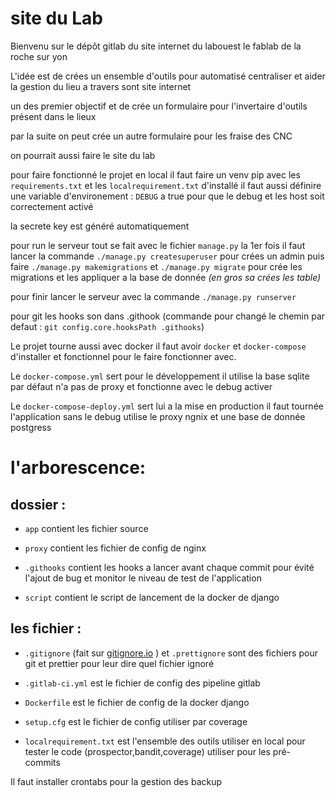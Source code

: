 # site du Lab

Bienvenu sur le dépôt gitlab du site internet du labouest le fablab de la roche sur yon

L'idée est de crées un ensemble d'outils pour automatisé centraliser et aider la gestion du lieu a travers sont site internet

un des premier objectif et de crée un formulaire pour l'invertaire d'outils présent dans le lieux

par la suite on peut crée un autre formulaire pour les fraise des CNC

on pourrait aussi faire le site du lab

pour faire fonctionné le projet en local il faut faire un venv pip avec les `requirements.txt` et les `localrequirement.txt` d'installé
il faut aussi définire une variable d'environement : `DEBUG` a true pour que le debug et les host soit correctement activé

la secrete key est généré automatiquement

pour run le serveur tout se fait avec le fichier `manage.py`
la 1er fois il faut lancer la commande `./manage.py createsuperuser` pour crées un admin
puis faire `./manage.py makemigrations` et `./manage.py migrate` pour crée les migrations et les appliquer a la base de donnée _(en gros sa crées les table)_

pour finir lancer le serveur avec la commande `./manage.py runserver`

pour git les hooks son dans .githook (commande pour changé le chemin par defaut : `git config.core.hooksPath .githooks`)

Le projet tourne aussi avec docker il faut avoir `docker` et `docker-compose` d'installer et fonctionnel pour le faire fonctionner avec.

Le `docker-compose.yml` sert pour le développement il utilise la base sqlite par défaut n'a pas de proxy et fonctionne avec le debug activer

Le `docker-compose-deploy.yml` sert lui a la mise en production il faut tournée l'application sans le debug utilise le proxy ngnix et une base de donnée postgress

# l'arborescence:

## dossier :

-   `app` contient les fichier source

-   `proxy` contient les fichier de config de nginx

-   `.githooks` contient les hooks a lancer avant chaque commit pour évité l'ajout de bug et monitor le niveau de test de l'application

-   `script` contient le script de lancement de la docker de django

## les fichier :

-   `.gitignore` (fait sur [gitignore.io](https://www.toptal.com/developers/gitignore) ) et `.prettignore` sont des fichiers pour git et prettier pour leur dire quel fichier ignoré

-   `.gitlab-ci.yml` est le fichier de config des pipeline gitlab

-   `Dockerfile` est le fichier de config de la docker django

-   `setup.cfg` est le fichier de config utiliser par coverage

-   `localrequirement.txt` est l'ensemble des outils utiliser en local pour tester le code (prospector,bandit,coverage) utiliser pour les pré-commits

Il faut installer crontabs pour la gestion des backup
